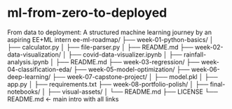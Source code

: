 # ml-from-zero-to-deployed
From data to deployment: A structured machine learning journey by an aspiring EE+ML intern
ee-ml-roadmap/
├── week-01-python-basics/
│   ├── calculator.py 
│   ├── file-parser.py
│   ├── README.md
├── week-02-data-visualization/
│   ├── covid-data-visualizer.ipynb
│   ├── rainfall-analysis.ipynb
│   ├── README.md
├── week-03-regression/
├── week-04-classification-eda/
├── week-05-model-optimization/
├── week-06-deep-learning/
├── week-07-capstone-project/
│   ├── model.pkl
│   ├── app.py
│   ├── requirements.txt
├── week-08-portfolio-polish/
│   ├── final-notebooks/
│   ├── visual-assets/
│   └── README.md
├── LICENSE
└── README.md  ← main intro with all links
